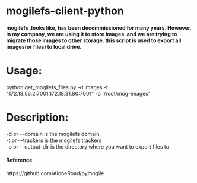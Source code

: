 # mogilefs-client-python
<H4>
mogilefs ,looks like, has been decommissioned for many years. However, in my company, we are using it to store images. and we are trying 
to migrate those images  to other storage. this script is used to export all images(or files) to local drive.
</H4>
<H1>Usage:</H1>
python get_mogilefs_files.py -d images -t "172.18.56.2:7001,172.18.31.80:7001" -o '/root/mog-images'
<H1>Description:</H1>
-d or --domain  is the mogilefs domain <br>
-t or --trackers is the mogilefs trackers <br>
-o or --output-dir is the directory where you want to export files to <br>

<H4>Reference</H4>
https://github.com/AloneRoad/pymogile
